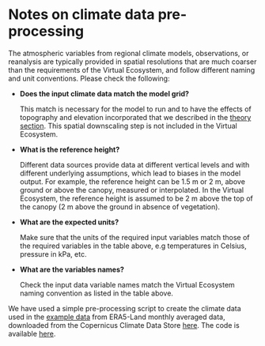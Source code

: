 # Notes on climate data pre-processing

The atmospheric variables from regional climate models, observations, or reanalysis are
typically provided in spatial resolutions that are much coarser than the
requirements of the Virtual Ecosystem, and follow different naming and unit conventions.
Please check the following:

* **Does the input climate data match the model grid?**

  This match is necessary for the model to run and to have the effects of topography and
  elevation incorporated that we described in the
  [theory section](../../virtual_ecosystem/theory/microclimate_theory.md#factors-affecting-microclimate).
  This spatial downscaling step is not included in the Virtual Ecosystem.

* **What is the reference height?**

  Different data sources provide data at
  different vertical levels and with different underlying assumptions, which lead to
  biases in the model output. For example, the reference height can be 1.5 m or 2 m, above
  ground or above the canopy, measured or interpolated. In the Virtual Ecosystem, the
  reference height is assumed to be 2 m above the top of the canopy (2 m above the
  ground in absence of vegetation).

* **What are the expected units?**

  Make sure that the units of the required input variables match those of the required
  variables in the table above, e.g temperatures in Celsius, pressure in kPa, etc.

* **What are the variables names?**

  Check the input data variable names match the Virtual Ecosystem naming convention
  as listed in the table above.

We have used a simple pre-processing script to create the climate data used in
the [example data](../../using_the_ve/example_data.md) from ERA5-Land monthly averaged
data, downloaded from the Copernicus Climate Data Store
[here](https://cds.climate.copernicus.eu/cdsapp#!/dataset/reanalysis-era5-land-monthly-means?tab=overview).
The code is available [here](../../using_the_ve/example_data.md#climate-data).
